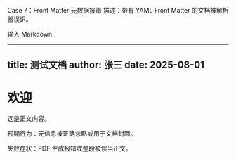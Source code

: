 Case 7：Front Matter 元数据报错
描述：带有 YAML Front Matter 的文档被解析器误识。

输入 Markdown：

---
title: 测试文档
author: 张三
date: 2025-08-01
---

# 欢迎
这是正文内容。


预期行为：元信息被正确忽略或用于文档封面。

失败症状：PDF 生成报错或整段被误当正文。